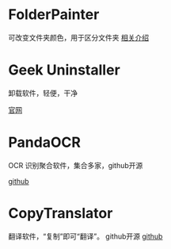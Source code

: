 
# FolderPainter

可改变文件夹颜色，用于区分文件夹
[相关介绍](https://www.ruancan.com/xitong/win-folder-painter.html)


# Geek Uninstaller

卸载软件，轻便，干净

[官网](https://geekuninstaller.com/)

# PandaOCR

OCR 识别聚合软件，集合多家，github开源

[github](https://github.com/miaomiaosoft/PandaOCR/releases)


# CopyTranslator

翻译软件，“复制”即可“翻译”。 github开源
[github](https://github.com/CopyTranslator/CopyTranslator)